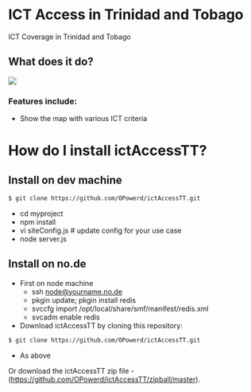 # ICT Access in Trinidad and Tobago

ICT Coverage in Trinidad and Tobago

## What does it do?

<img src="http://www.muruca.org/wp-content/uploads/2010/10/rdf_200.png">



### Features include:

* Show the map with various ICT criteria 

# How do I install ictAccessTT? #
## Install on dev machine

```bash
$ git clone https://github.com/OPowerd/ictAccessTT.git
```
* cd myproject
* npm install
* vi siteConfig.js # update config for your use case
* node server.js

## Install on no.de

 * First on node machine
    * ssh node@yourname.no.de
	* pkgin update; pkgin install redis
	* svccfg import /opt/local/share/smf/manifest/redis.xml
	* svcadm enable redis
 * Download ictAccessTT by cloning this repository:

```bash
$ git clone https://github.com/OPowerd/ictAccessTT.git
```
* As above

Or download the ictAccessTT zip file - (https://github.com/OPowerd/ictAccessTT/zipball/master).

